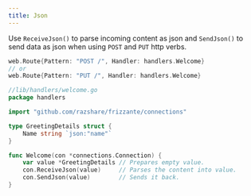 ```yaml
---
title: Json
---
```


Use `ReceiveJson()` to parse incoming content as json and `SendJson()` to send data as json when using `POST` and `PUT` http verbs.

```go
web.Route{Pattern: "POST /", Handler: handlers.Welcome}
// or
web.Route{Pattern: "PUT /", Handler: handlers.Welcome}
```

```go
//lib/handlers/welcome.go
package handlers

import "github.com/razshare/frizzante/connections"

type GreetingDetails struct {
    Name string `json:"name"`
}

func Welcome(con *connections.Connection) {
    var value *GreetingDetails // Prepares empty value.
    con.ReceiveJson(value)     // Parses the content into value.
    con.SendJson(value)        // Sends it back.
}
```